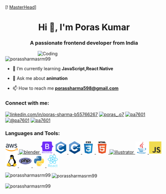 [! [MasterHead](https://www.google.com/url?sa=i&url=https%3A%2F%2Fgithub.com%2Fsophearyrin-dev&psig=AOvVaw1AKW4cSCgbbZ-PspKtIMAs&ust=1719068072903000&source=images&cd=vfe&opi=89978449&ved=0CA8QjRxqFwoTCNCvlOH57IYDFQAAAAAdAAAAABAE)]
<h1 align="center">Hi 👋, I'm Poras Kumar</h1>
<h3 align="center">A passionate frontend developer from India</h3>
<img align="right" alt="Coding" width="400" src="https://cdn.dribbble.com/users/1162077/screenshots/3848914/programmer.gif")

<p align="left"> <img src="https://komarev.com/ghpvc/?username=porassharmasrm99&label=Profile%20views&color=0e75b6&style=flat" alt="porassharmasrm99" /> </p>

- 🌱 I’m currently learning **JavaScript,React Native**

- 💬 Ask me about **animation**

- 📫 How to reach me **porassharma598@gmail.com**

<h3 align="left">Connect with me:</h3>
<p align="left">
<a href="https://linkedin.com/in/linkedin.com/in/poras-sharma-b55766267" target="blank"><img align="center" src="https://raw.githubusercontent.com/rahuldkjain/github-profile-readme-generator/master/src/images/icons/Social/linked-in-alt.svg" alt="linkedin.com/in/poras-sharma-b55766267" height="30" width="40" /></a>
<a href="https://instagram.com/poras_.o7" target="blank"><img align="center" src="https://raw.githubusercontent.com/rahuldkjain/github-profile-readme-generator/master/src/images/icons/Social/instagram.svg" alt="poras_.o7" height="30" width="40" /></a>
<a href="https://www.codechef.com/users/pa7601" target="blank"><img align="center" src="https://cdn.jsdelivr.net/npm/simple-icons@3.1.0/icons/codechef.svg" alt="pa7601" height="30" width="40" /></a>
<a href="https://www.hackerrank.com/@pa7601" target="blank"><img align="center" src="https://raw.githubusercontent.com/rahuldkjain/github-profile-readme-generator/master/src/images/icons/Social/hackerrank.svg" alt="@pa7601" height="30" width="40" /></a>
<a href="https://www.leetcode.com/pa7601" target="blank"><img align="center" src="https://raw.githubusercontent.com/rahuldkjain/github-profile-readme-generator/master/src/images/icons/Social/leet-code.svg" alt="pa7601" height="30" width="40" /></a>
</p>

<h3 align="left">Languages and Tools:</h3>
<p align="left"> <a href="https://aws.amazon.com" target="_blank" rel="noreferrer"> <img src="https://raw.githubusercontent.com/devicons/devicon/master/icons/amazonwebservices/amazonwebservices-original-wordmark.svg" alt="aws" width="40" height="40"/> </a> <a href="https://www.blender.org/" target="_blank" rel="noreferrer"> <img src="https://download.blender.org/branding/community/blender_community_badge_white.svg" alt="blender" width="40" height="40"/> </a> <a href="https://getbootstrap.com" target="_blank" rel="noreferrer"> <img src="https://raw.githubusercontent.com/devicons/devicon/master/icons/bootstrap/bootstrap-plain-wordmark.svg" alt="bootstrap" width="40" height="40"/> </a> <a href="https://www.cprogramming.com/" target="_blank" rel="noreferrer"> <img src="https://raw.githubusercontent.com/devicons/devicon/master/icons/c/c-original.svg" alt="c" width="40" height="40"/> </a> <a href="https://www.w3schools.com/cpp/" target="_blank" rel="noreferrer"> <img src="https://raw.githubusercontent.com/devicons/devicon/master/icons/cplusplus/cplusplus-original.svg" alt="cplusplus" width="40" height="40"/> </a> <a href="https://www.w3schools.com/css/" target="_blank" rel="noreferrer"> <img src="https://raw.githubusercontent.com/devicons/devicon/master/icons/css3/css3-original-wordmark.svg" alt="css3" width="40" height="40"/> </a> <a href="https://www.w3.org/html/" target="_blank" rel="noreferrer"> <img src="https://raw.githubusercontent.com/devicons/devicon/master/icons/html5/html5-original-wordmark.svg" alt="html5" width="40" height="40"/> </a> <a href="https://www.adobe.com/in/products/illustrator.html" target="_blank" rel="noreferrer"> <img src="https://www.vectorlogo.zone/logos/adobe_illustrator/adobe_illustrator-icon.svg" alt="illustrator" width="40" height="40"/> </a> <a href="https://www.java.com" target="_blank" rel="noreferrer"> <img src="https://raw.githubusercontent.com/devicons/devicon/master/icons/java/java-original.svg" alt="java" width="40" height="40"/> </a> <a href="https://developer.mozilla.org/en-US/docs/Web/JavaScript" target="_blank" rel="noreferrer"> <img src="https://raw.githubusercontent.com/devicons/devicon/master/icons/javascript/javascript-original.svg" alt="javascript" width="40" height="40"/> </a> <a href="https://www.linux.org/" target="_blank" rel="noreferrer"> <img src="https://raw.githubusercontent.com/devicons/devicon/master/icons/linux/linux-original.svg" alt="linux" width="40" height="40"/> </a> <a href="https://www.php.net" target="_blank" rel="noreferrer"> <img src="https://raw.githubusercontent.com/devicons/devicon/master/icons/php/php-original.svg" alt="php" width="40" height="40"/> </a> <a href="https://www.python.org" target="_blank" rel="noreferrer"> <img src="https://raw.githubusercontent.com/devicons/devicon/master/icons/python/python-original.svg" alt="python" width="40" height="40"/> </a> <a href="https://reactjs.org/" target="_blank" rel="noreferrer"> <img src="https://raw.githubusercontent.com/devicons/devicon/master/icons/react/react-original-wordmark.svg" alt="react" width="40" height="40"/> </a> </p>

<p><img align="left" src="https://github-readme-stats.vercel.app/api/top-langs?username=porassharmasrm99&show_icons=true&locale=en&layout=compact" alt="porassharmasrm99" /></p>

<p>&nbsp;<img align="center" src="https://github-readme-stats.vercel.app/api?username=porassharmasrm99&show_icons=true&locale=en" alt="porassharmasrm99" /></p>

<p><img align="center" src="https://github-readme-streak-stats.herokuapp.com/?user=porassharmasrm99&" alt="porassharmasrm99" /></p>
